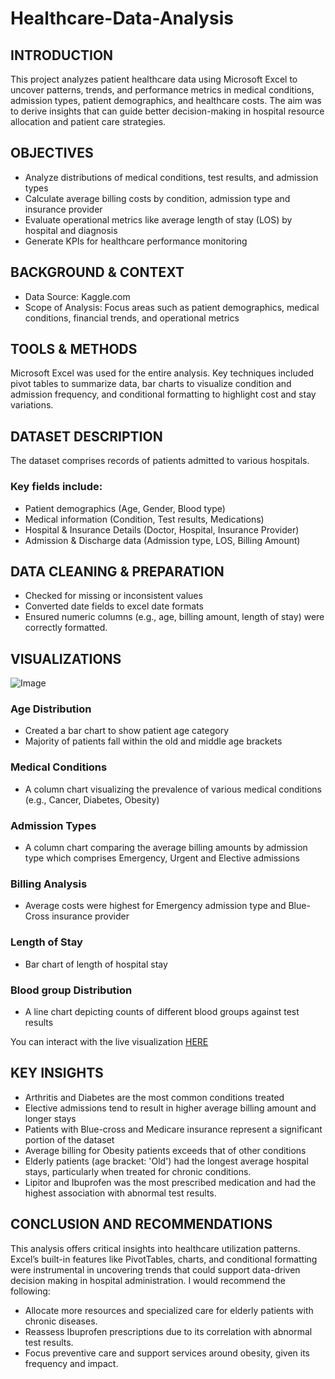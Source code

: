 # Healthcare-Data-Analysis 

## INTRODUCTION

This project analyzes patient healthcare data using Microsoft Excel to uncover patterns, trends, and performance metrics in medical conditions, admission types, patient demographics, and healthcare costs. The aim was to derive insights that can guide better decision-making in hospital resource allocation and patient care strategies. 

## OBJECTIVES

-	Analyze distributions of medical conditions, test results, and admission types
-	Calculate average billing costs by condition, admission type and insurance provider
-	Evaluate operational metrics like average length of stay (LOS) by hospital and diagnosis
-	Generate KPIs for healthcare performance monitoring

## BACKGROUND & CONTEXT

-	Data Source: Kaggle.com
-	Scope of Analysis: Focus areas such as patient demographics, medical conditions, financial trends, and operational metrics

## TOOLS & METHODS

Microsoft Excel was used for the entire analysis. 
Key techniques included pivot tables to summarize data, bar charts to visualize condition and admission frequency, 
and conditional formatting to highlight cost and stay variations.

## DATASET DESCRIPTION

The dataset comprises records of patients admitted to various hospitals.
### Key fields include:
-	Patient demographics (Age, Gender, Blood type)
-	Medical information (Condition, Test results, Medications)
-	Hospital & Insurance Details (Doctor, Hospital, Insurance Provider)
-	Admission & Discharge data (Admission type, LOS, Billing Amount)

## DATA CLEANING & PREPARATION

-	Checked for missing or inconsistent values
-	Converted date fields to excel date formats
-	Ensured numeric columns (e.g., age, billing amount, length of stay) were correctly formatted.

  ## VISUALIZATIONS

 ![Image](https://github.com/user-attachments/assets/46dbd72f-ce48-4cbd-859b-c22839d7ec8d)
  
### Age Distribution
-	Created a bar chart to show patient age category
-	Majority of patients fall within the old and middle age brackets

### Medical Conditions
- A column chart visualizing the prevalence of various medical conditions (e.g., Cancer, Diabetes, Obesity)

### Admission Types
- A column chart comparing the average billing amounts by admission type which comprises Emergency, Urgent and Elective admissions

### Billing Analysis
- Average costs were highest for Emergency admission type and Blue-Cross insurance provider

### Length of Stay 
- Bar chart of length of hospital stay

### Blood group Distribution
- A line chart depicting counts of different blood groups against test results

You can interact with the live visualization [HERE](https://docs.google.com/spreadsheets/d/1EMGkQe6XurukYWbspWpWoTUdvssmVT88/edit?usp=drive_link&ouid=112568531909654830535&rtpof=true&sd=true)

## KEY INSIGHTS

-	Arthritis and Diabetes are the most common conditions treated
-	Elective admissions tend to result in higher average billing amount and longer stays
-	Patients with Blue-cross and Medicare insurance represent a significant portion of the dataset
-	Average billing for Obesity patients exceeds that of other conditions
-	Elderly patients (age bracket: 'Old') had the longest average hospital stays, particularly when treated for chronic conditions.
-	Lipitor and Ibuprofen was the most prescribed medication and had the highest association with abnormal test results.
  
## CONCLUSION AND RECOMMENDATIONS 
This analysis offers critical insights into healthcare utilization patterns. Excel’s built-in features like PivotTables, charts, and conditional formatting were instrumental in uncovering trends that could support data-driven decision making in hospital administration. I would recommend the following: 

-	Allocate more resources and specialized care for elderly patients with chronic diseases.
-	Reassess Ibuprofen prescriptions due to its correlation with abnormal test results.
-	Focus preventive care and support services around obesity, given its frequency and impact.

